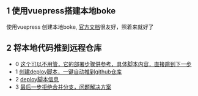 ##  1 使用vuepress搭建本地boke
使用vuepress 创建本地boke, [官方文档](vuepress.cn)很友好，照着来就好了
## 2 将本地代码推到远程仓库
+ 0 [这个可以不用管，它的部署步骤供参考，具体脚本内容，直接跳到下一步](https://www.jianshu.com/p/dcffe42f4770)
+ 1 [创建deploy脚本，一键自动推到github仓库](https://www.jianshu.com/p/37509da5a020)
+ 2 [deploy脚本信息](https://www.bookstack.cn/read/vuepress-1.x/c218eacb7f020440.md)
+ 3 [最后一步拒绝合并分支，问题解决方案](https://blog.csdn.net/me_never/article/details/87310166)